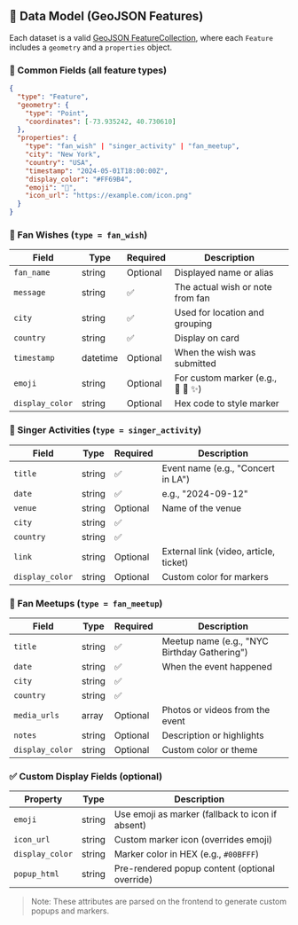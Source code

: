 ## 🧾 Data Model (GeoJSON Features)

Each dataset is a valid [GeoJSON FeatureCollection](https://geojson.org/), where each `Feature` includes a `geometry` and a `properties` object.

### 🔹 Common Fields (all feature types)

```json
{
  "type": "Feature",
  "geometry": {
    "type": "Point",
    "coordinates": [-73.935242, 40.730610]
  },
  "properties": {
    "type": "fan_wish" | "singer_activity" | "fan_meetup",
    "city": "New York",
    "country": "USA",
    "timestamp": "2024-05-01T18:00:00Z",
    "display_color": "#FF69B4",
    "emoji": "💖",
    "icon_url": "https://example.com/icon.png"
  }
}
```

### 💌 Fan Wishes (`type = fan_wish`)
| Field           | Type     | Required | Description                       |
| --------------- | -------- | -------- | --------------------------------- |
| `fan_name`      | string   | Optional | Displayed name or alias           |
| `message`       | string   | ✅        | The actual wish or note from fan  |
| `city`          | string   | ✅        | Used for location and grouping    |
| `country`       | string   | ✅        | Display on card                   |
| `timestamp`     | datetime | Optional | When the wish was submitted       |
| `emoji`         | string   | Optional | For custom marker (e.g., 🎵 💖 ✨) |
| `display_color` | string   | Optional | Hex code to style marker          |


### 🎤 Singer Activities (`type = singer_activity`)

| Field           | Type   | Required | Description                            |
| --------------- | ------ | -------- | -------------------------------------- |
| `title`         | string | ✅        | Event name (e.g., "Concert in LA")     |
| `date`          | string | ✅        | e.g., "2024-09-12"                     |
| `venue`         | string | Optional | Name of the venue                      |
| `city`          | string | ✅        |                                        |
| `country`       | string | ✅        |                                        |
| `link`          | string | Optional | External link (video, article, ticket) |
| `display_color` | string | Optional | Custom color for markers               |

### 🎉 Fan Meetups (`type = fan_meetup`)

| Field           | Type   | Required | Description                                  |
| --------------- | ------ | -------- | -------------------------------------------- |
| `title`         | string | ✅        | Meetup name (e.g., "NYC Birthday Gathering") |
| `date`          | string | ✅        | When the event happened                      |
| `city`          | string | ✅        |                                              |
| `country`       | string | ✅        |                                              |
| `media_urls`    | array  | Optional | Photos or videos from the event              |
| `notes`         | string | Optional | Description or highlights                    |
| `display_color` | string | Optional | Custom color or theme                        |

### ✅ Custom Display Fields (optional)

| Property        | Type   | Description                                      |
| --------------- | ------ | ------------------------------------------------ |
| `emoji`         | string | Use emoji as marker (fallback to icon if absent) |
| `icon_url`      | string | Custom marker icon (overrides emoji)             |
| `display_color` | string | Marker color in HEX (e.g., `#00BFFF`)            |
| `popup_html`    | string | Pre-rendered popup content (optional override)   |

> Note: These attributes are parsed on the frontend to generate custom popups and markers.